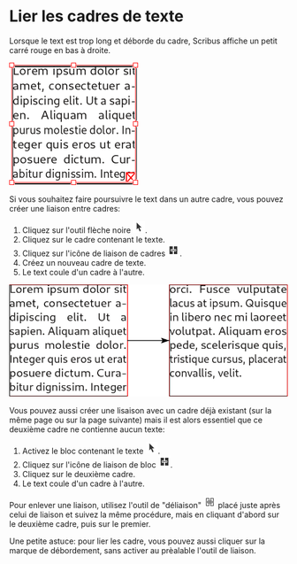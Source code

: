 # Lier les cadres de texte

Lorsque le text est trop long et déborde du cadre, Scribus affiche un petit carré rouge en bas à droite.

![](text-chains/text-overflow.png)

Si vous souhaitez faire poursuivre le text dans un autre cadre, vous pouvez créer une liaison entre cadres:

1. Cliquez sur l'outil flèche noire ![](text-chains/pointer.png).
2. Cliquez sur le cadre contenant le texte.
3. Cliquez sur l'icône de liaison de cadres ![](text-chains/link.png).
4. Créez un nouveau cadre de texte.
5. Le text coule d'un cadre à l'autre.

![](text-chains/linked-text.png)

Vous pouvez aussi créer une lisaison avec un cadre déjà existant (sur la même page ou sur la page suivante) mais il est alors essentiel que ce deuxième cadre ne contienne aucun texte:

1. Activez le bloc contenant le texte ![](text-chains/pointer.png).
2. Cliquez sur l'icône de liaison de bloc ![](text-chains/link.png).
3. Cliquez sur le deuxième cadre.
4. Le text coule d'un cadre à l'autre.

Pour enlever une liaison, utilisez l'outil de "déliaison" ![](text-chains/unlink.png) placé juste après celui de liaison et suivez la même procédure, mais en cliquant d'abord sur le deuxième cadre, puis sur le premier.

Une petite astuce: pour lier les cadre, vous pouvez aussi cliquer sur la marque de débordement, sans activer au prèalable l'outil de liaison.
